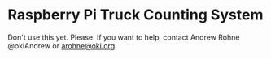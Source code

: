 # Raspberry Pi Truck Counting System

Don't use this yet.  Please.  If you want to help, contact Andrew Rohne @okiAndrew or arohne@oki.org
